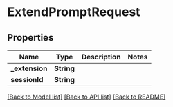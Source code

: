 # ExtendPromptRequest

## Properties
Name | Type | Description | Notes
------------ | ------------- | ------------- | -------------
**_extension** | **String** |  | 
**sessionId** | **String** |  | 

[[Back to Model list]](../README.md#documentation-for-models) [[Back to API list]](../README.md#documentation-for-api-endpoints) [[Back to README]](../README.md)


